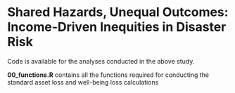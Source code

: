 # Shared Hazards, Unequal Outcomes: Income-Driven Inequities in Disaster Risk

Code is available for the analyses conducted in the above study. 

**00_functions.R** contains all the functions required for conducting the standard asset loss and well-being loss calculations


